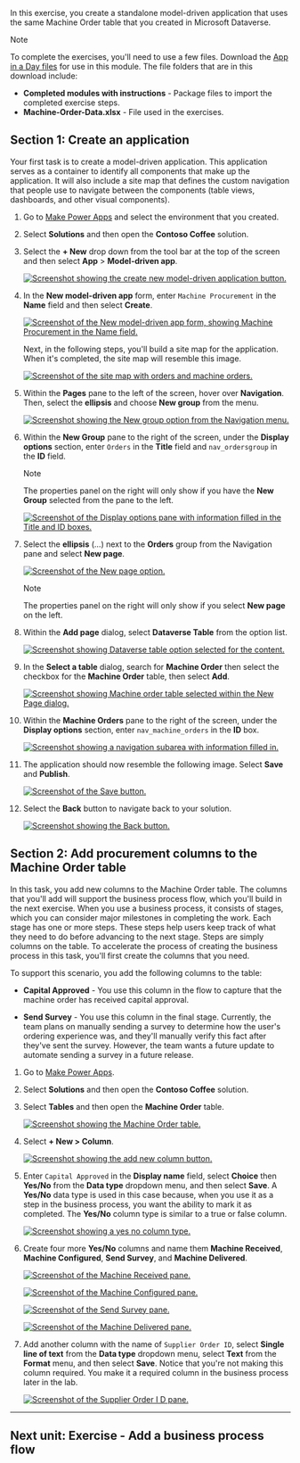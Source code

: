 In this exercise, you create a standalone model-driven application that uses the same Machine Order table that you created in Microsoft Dataverse.

Note

To complete the exercises, you'll need to use a few files. Download the [App in a Day files](https://github.com/MicrosoftDocs/mslearn-developer-tools-power-platform/raw/master/in-a-day/AIAD/AppinADayStudentFiles.zip) for use in this module. The file folders that are in this download include:

- **Completed modules with instructions** - Package files to import the completed exercise steps.
- **Machine-Order-Data.xlsx** - File used in the exercises.

## Section 1: Create an application

Your first task is to create a model-driven application. This application serves as a container to identify all components that make up the application. It will also include a site map that defines the custom navigation that people use to navigate between the components (table views, dashboards, and other visual components).

1. Go to [Make Power Apps](https://make.gov.powerapps.us/home) and select the environment that you created.

2. Select **Solutions** and then open the **Contoso Coffee** solution.

3. Select the **\+ New** drop down from the tool bar at the top of the screen and then select **App** > **Model-driven app**.

    [![Screenshot showing the create new model-driven application button.](https://learn.microsoft.com/en-us/training/modules/power-apps-model-driven-apps-online-workshop/media/new-model-driven-app.svg)](https://learn.microsoft.com/en-us/training/modules/power-apps-model-driven-apps-online-workshop/media/new-model-driven-app.svg#lightbox)

4. In the **New model-driven app** form, enter `Machine Procurement` in the **Name** field and then select **Create**.

    [![Screenshot of the New model-driven app form, showing Machine Procurement in the Name field.](https://learn.microsoft.com/en-us/training/modules/power-apps-model-driven-apps-online-workshop/media/machine-procurement.svg)](https://learn.microsoft.com/en-us/training/modules/power-apps-model-driven-apps-online-workshop/media/machine-procurement.svg#lightbox)

    Next, in the following steps, you'll build a site map for the application. When it's completed, the site map will resemble this image.

    [![Screenshot of the site map with orders and machine orders.](https://learn.microsoft.com/en-us/training/modules/power-apps-model-driven-apps-online-workshop/media/orders-machine-orders.png)](https://learn.microsoft.com/en-us/training/modules/power-apps-model-driven-apps-online-workshop/media/orders-machine-orders.png#lightbox)

5. Within the **Pages** pane to the left of the screen, hover over **Navigation**. Then, select the **ellipsis** and choose **New group** from the menu.

    [![Screenshot showing the New group option from the Navigation menu.](https://learn.microsoft.com/en-us/training/modules/power-apps-model-driven-apps-online-workshop/media/group.svg)](https://learn.microsoft.com/en-us/training/modules/power-apps-model-driven-apps-online-workshop/media/group.svg#lightbox)

6. Within the **New Group** pane to the right of the screen, under the **Display options** section, enter `Orders` in the **Title** field and `nav_ordersgroup` in the **ID** field.

    Note

    The properties panel on the right will only show if you have the **New Group** selected from the pane to the left.

    [![Screenshot of the Display options pane with information filled in the Title and ID boxes.](https://learn.microsoft.com/en-us/training/modules/power-apps-model-driven-apps-online-workshop/media/navigation-group.svg)](https://learn.microsoft.com/en-us/training/modules/power-apps-model-driven-apps-online-workshop/media/navigation-group.svg#lightbox)

7. Select the **ellipsis** (...) next to the **Orders** group from the Navigation pane and select **New page**.

    [![Screenshot of the New page option.](https://learn.microsoft.com/en-us/training/modules/power-apps-model-driven-apps-online-workshop/media/new-page.svg)](https://learn.microsoft.com/en-us/training/modules/power-apps-model-driven-apps-online-workshop/media/new-page.svg#lightbox)

    Note

    The properties panel on the right will only show if you select **New page** on the left.

8. Within the **Add page** dialog, select **Dataverse Table** from the option list.

    [![Screenshot showing Dataverse table option selected for the content.](https://learn.microsoft.com/en-us/training/modules/power-apps-model-driven-apps-online-workshop/media/new-page-dataverse.svg)](https://learn.microsoft.com/en-us/training/modules/power-apps-model-driven-apps-online-workshop/media/new-page-dataverse.svg#lightbox)

9. In the **Select a table** dialog, search for **Machine Order** then select the checkbox for the **Machine Order** table, then select **Add**.

    [![Screenshot showing Machine order table selected within the New Page dialog.](https://learn.microsoft.com/en-us/training/modules/power-apps-model-driven-apps-online-workshop/media/existing-table.svg)](https://learn.microsoft.com/en-us/training/modules/power-apps-model-driven-apps-online-workshop/media/existing-table.svg#lightbox)

10. Within the **Machine Orders** pane to the right of the screen, under the **Display options** section, enter `nav_machine_orders` in the **ID** box.

    [![Screenshot showing a navigation subarea with information filled in.](https://learn.microsoft.com/en-us/training/modules/power-apps-model-driven-apps-online-workshop/media/navigation-subarea.svg)](https://learn.microsoft.com/en-us/training/modules/power-apps-model-driven-apps-online-workshop/media/navigation-subarea.svg#lightbox)

11. The application should now resemble the following image. Select **Save** and **Publish**.

    [![Screenshot of the Save button.](https://learn.microsoft.com/en-us/training/modules/power-apps-model-driven-apps-online-workshop/media/save.png)](https://learn.microsoft.com/en-us/training/modules/power-apps-model-driven-apps-online-workshop/media/save.png#lightbox)

12. Select the **Back** button to navigate back to your solution.

    [![Screenshot showing the Back button.](https://learn.microsoft.com/en-us/training/modules/power-apps-model-driven-apps-online-workshop/media/back.svg)](https://learn.microsoft.com/en-us/training/modules/power-apps-model-driven-apps-online-workshop/media/back.svg#lightbox)

## Section 2: Add procurement columns to the Machine Order table

In this task, you add new columns to the Machine Order table. The columns that you'll add will support the business process flow, which you'll build in the next exercise. When you use a business process, it consists of stages, which you can consider major milestones in completing the work. Each stage has one or more steps. These steps help users keep track of what they need to do before advancing to the next stage. Steps are simply columns on the table. To accelerate the process of creating the business process in this task, you'll first create the columns that you need.

To support this scenario, you add the following columns to the table:

- **Capital Approved** - You use this column in the flow to capture that the machine order has received capital approval.

- **Send Survey** - You use this column in the final stage. Currently, the team plans on manually sending a survey to determine how the user's ordering experience was, and they'll manually verify this fact after they've sent the survey. However, the team wants a future update to automate sending a survey in a future release.

1. Go to [Make Power Apps](https://make.gov.powerapps.us/home).

2. Select **Solutions** and then open the **Contoso Coffee** solution.

3. Select **Tables** and then open the **Machine Order** table.

    [![Screenshot showing the Machine Order table.](https://learn.microsoft.com/en-us/training/modules/power-apps-model-driven-apps-online-workshop/media/machine-order-table.svg)](https://learn.microsoft.com/en-us/training/modules/power-apps-model-driven-apps-online-workshop/media/machine-order-table.svg#lightbox)

4. Select **\+ New > Column**.

    [![Screenshot showing the add new column button.](https://learn.microsoft.com/en-us/training/modules/power-apps-model-driven-apps-online-workshop/media/add-new-column.svg)](https://learn.microsoft.com/en-us/training/modules/power-apps-model-driven-apps-online-workshop/media/add-new-column.svg#lightbox)

5. Enter `Capital Approved` in the **Display name** field, select **Choice** then **Yes/No** from the **Data type** dropdown menu, and then select **Save**. A **Yes/No** data type is used in this case because, when you use it as a step in the business process, you want the ability to mark it as completed. The **Yes/No** column type is similar to a true or false column.

    [![Screenshot showing a yes no column type.](https://learn.microsoft.com/en-us/training/modules/power-apps-model-driven-apps-online-workshop/media/yes-no-column-type.svg)](https://learn.microsoft.com/en-us/training/modules/power-apps-model-driven-apps-online-workshop/media/yes-no-column-type.svg#lightbox)

6. Create four more **Yes/No** columns and name them **Machine Received**, **Machine Configured**, **Send Survey**, and **Machine Delivered**.

    [![Screenshot of the Machine Received pane.](https://learn.microsoft.com/en-us/training/modules/power-apps-model-driven-apps-online-workshop/media/machine-received.svg)](https://learn.microsoft.com/en-us/training/modules/power-apps-model-driven-apps-online-workshop/media/machine-received.svg#lightbox)

    [![Screenshot of the Machine Configured pane.](https://learn.microsoft.com/en-us/training/modules/power-apps-model-driven-apps-online-workshop/media/machine-configured.svg)](https://learn.microsoft.com/en-us/training/modules/power-apps-model-driven-apps-online-workshop/media/machine-configured.svg#lightbox)

    [![Screenshot of the Send Survey pane.](https://learn.microsoft.com/en-us/training/modules/power-apps-model-driven-apps-online-workshop/media/send-survey.svg)](https://learn.microsoft.com/en-us/training/modules/power-apps-model-driven-apps-online-workshop/media/send-survey.svg#lightbox)

    [![Screenshot of the Machine Delivered pane.](https://learn.microsoft.com/en-us/training/modules/power-apps-model-driven-apps-online-workshop/media/machine-delivered.svg)](https://learn.microsoft.com/en-us/training/modules/power-apps-model-driven-apps-online-workshop/media/machine-delivered.svg#lightbox)

7. Add another column with the name of `Supplier Order ID`, select **Single line of text** from the **Data type** dropdown menu, select **Text** from the **Format** menu, and then select **Save**. Notice that you're not making this column required. You make it a required column in the business process later in the lab.

    [![Screenshot of the Supplier Order I D pane.](https://learn.microsoft.com/en-us/training/modules/power-apps-model-driven-apps-online-workshop/media/supplier-order-id.svg)](https://learn.microsoft.com/en-us/training/modules/power-apps-model-driven-apps-online-workshop/media/supplier-order-id.svg#lightbox)

___

## Next unit: Exercise - Add a business process flow
